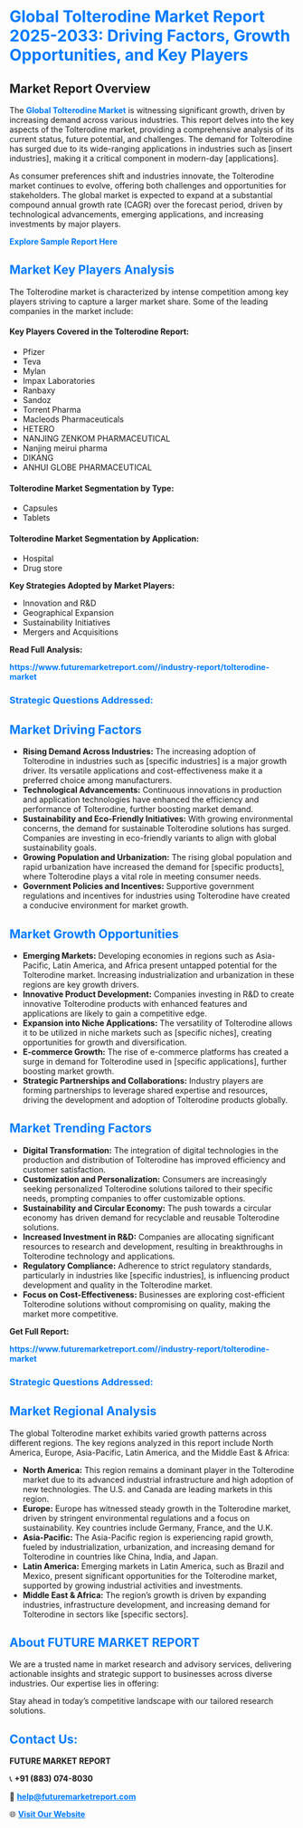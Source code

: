 <h1 style="color: #007BFF;">Global Tolterodine Market Report 2025-2033: Driving Factors, Growth Opportunities, and Key Players</h1>

<section id="overview">
<h2>Market Report Overview</h2>
<p>The <a href="https://www.futuremarketreport.com//industry-report/tolterodine-market" style="color: #007BFF; text-decoration: none;"><strong>Global Tolterodine Market</strong></a> is witnessing significant growth, driven by increasing demand across various industries. This report delves into the key aspects of the Tolterodine market, providing a comprehensive analysis of its current status, future potential, and challenges. The demand for Tolterodine has surged due to its wide-ranging applications in industries such as [insert industries], making it a critical component in modern-day [applications].</p>
<p>As consumer preferences shift and industries innovate, the Tolterodine market continues to evolve, offering both challenges and opportunities for stakeholders. The global market is expected to expand at a substantial compound annual growth rate (CAGR) over the forecast period, driven by technological advancements, emerging applications, and increasing investments by major players.</p>
</section>

<section id="overview">
<p><a href="https://www.futuremarketreport.com//request-sample/reportId=92537" style="color: #007BFF; text-decoration: none;"><strong>Explore Sample Report Here</strong></a></p>
</section>

<section id="key-players">
<h2 style="color: #007BFF;">Market Key Players Analysis</h2>
<p>The Tolterodine market is characterized by intense competition among key players striving to capture a larger market share. Some of the leading companies in the market include:</p>
<h4>Key Players Covered in the Tolterodine Report:</h4>
<ul><li>Pfizer</li><li>Teva</li><li>Mylan</li><li>Impax Laboratories</li><li>Ranbaxy</li><li>Sandoz</li><li>Torrent Pharma</li><li>Macleods Pharmaceuticals</li><li>HETERO</li><li>NANJING ZENKOM PHARMACEUTICAL</li><li>Nanjing meirui pharma</li><li>DIKANG</li><li>ANHUI GLOBE PHARMACEUTICAL</li></ul>
<h4>Tolterodine Market Segmentation by Type:</h4>
<ul><li>Capsules</li><li>Tablets</li></ul>

<h4>Tolterodine Market Segmentation by Application:</h4>
<ul><li>Hospital</li><li>Drug store</li></ul>
<p><strong>Key Strategies Adopted by Market Players:</strong></p>
<ul>
<li>Innovation and R&D</li>
<li>Geographical Expansion</li>
<li>Sustainability Initiatives</li>
<li>Mergers and Acquisitions</li>
</ul>
</section>

<section>
<p><strong>Read Full Analysis: </strong></p><a href="https://www.futuremarketreport.com//industry-report/tolterodine-market" style="color: #007BFF; text-decoration: none;"><strong>https://www.futuremarketreport.com//industry-report/tolterodine-market</strong></a>
<h3 style="color: #007BFF;">Strategic Questions Addressed:</h3>
</section>

<section id="driving-factors">
<h2 style="color: #007BFF;">Market Driving Factors</h2>
<ul>
<li><strong>Rising Demand Across Industries:</strong> The increasing adoption of Tolterodine in industries such as [specific industries] is a major growth driver. Its versatile applications and cost-effectiveness make it a preferred choice among manufacturers.</li>
<li><strong>Technological Advancements:</strong> Continuous innovations in production and application technologies have enhanced the efficiency and performance of Tolterodine, further boosting market demand.</li>
<li><strong>Sustainability and Eco-Friendly Initiatives:</strong> With growing environmental concerns, the demand for sustainable Tolterodine solutions has surged. Companies are investing in eco-friendly variants to align with global sustainability goals.</li>
<li><strong>Growing Population and Urbanization:</strong> The rising global population and rapid urbanization have increased the demand for [specific products], where Tolterodine plays a vital role in meeting consumer needs.</li>
<li><strong>Government Policies and Incentives:</strong> Supportive government regulations and incentives for industries using Tolterodine have created a conducive environment for market growth.</li>
</ul>
</section>

<section id="growth-opportunities">
<h2 style="color: #007BFF;">Market Growth Opportunities</h2>
<ul>
<li><strong>Emerging Markets:</strong> Developing economies in regions such as Asia-Pacific, Latin America, and Africa present untapped potential for the Tolterodine market. Increasing industrialization and urbanization in these regions are key growth drivers.</li>
<li><strong>Innovative Product Development:</strong> Companies investing in R&D to create innovative Tolterodine products with enhanced features and applications are likely to gain a competitive edge.</li>
<li><strong>Expansion into Niche Applications:</strong> The versatility of Tolterodine allows it to be utilized in niche markets such as [specific niches], creating opportunities for growth and diversification.</li>
<li><strong>E-commerce Growth:</strong> The rise of e-commerce platforms has created a surge in demand for Tolterodine used in [specific applications], further boosting market growth.</li>
<li><strong>Strategic Partnerships and Collaborations:</strong> Industry players are forming partnerships to leverage shared expertise and resources, driving the development and adoption of Tolterodine products globally.</li>
</ul>
</section>

<section id="trending-factors">
<h2 style="color: #007BFF;">Market Trending Factors</h2>
<ul>
<li><strong>Digital Transformation:</strong> The integration of digital technologies in the production and distribution of Tolterodine has improved efficiency and customer satisfaction.</li>
<li><strong>Customization and Personalization:</strong> Consumers are increasingly seeking personalized Tolterodine solutions tailored to their specific needs, prompting companies to offer customizable options.</li>
<li><strong>Sustainability and Circular Economy:</strong> The push towards a circular economy has driven demand for recyclable and reusable Tolterodine solutions.</li>
<li><strong>Increased Investment in R&D:</strong> Companies are allocating significant resources to research and development, resulting in breakthroughs in Tolterodine technology and applications.</li>
<li><strong>Regulatory Compliance:</strong> Adherence to strict regulatory standards, particularly in industries like [specific industries], is influencing product development and quality in the Tolterodine market.</li>
<li><strong>Focus on Cost-Effectiveness:</strong> Businesses are exploring cost-efficient Tolterodine solutions without compromising on quality, making the market more competitive.</li>
</ul>
</section>

<section>
<p><strong>Get Full Report: </strong></p><a href="https://www.futuremarketreport.com//industry-report/tolterodine-market" style="color: #007BFF; text-decoration: none;"><strong>https://www.futuremarketreport.com//industry-report/tolterodine-market</strong></a>
<h3 style="color: #007BFF;">Strategic Questions Addressed:</h3>
</section>


<section id="regional-analysis">
<h2 style="color: #007BFF;">Market Regional Analysis</h2>
<p>The global Tolterodine market exhibits varied growth patterns across different regions. The key regions analyzed in this report include North America, Europe, Asia-Pacific, Latin America, and the Middle East & Africa:</p>
<ul>
<li><strong>North America:</strong> This region remains a dominant player in the Tolterodine market due to its advanced industrial infrastructure and high adoption of new technologies. The U.S. and Canada are leading markets in this region.</li>
<li><strong>Europe:</strong> Europe has witnessed steady growth in the Tolterodine market, driven by stringent environmental regulations and a focus on sustainability. Key countries include Germany, France, and the U.K.</li>
<li><strong>Asia-Pacific:</strong> The Asia-Pacific region is experiencing rapid growth, fueled by industrialization, urbanization, and increasing demand for Tolterodine in countries like China, India, and Japan.</li>
<li><strong>Latin America:</strong> Emerging markets in Latin America, such as Brazil and Mexico, present significant opportunities for the Tolterodine market, supported by growing industrial activities and investments.</li>
<li><strong>Middle East & Africa:</strong> The region’s growth is driven by expanding industries, infrastructure development, and increasing demand for Tolterodine in sectors like [specific sectors].</li>
</ul>
</section>

<footer>
<h2 style="color: #007BFF;">About FUTURE MARKET REPORT</h2>
<p>We are a trusted name in market research and advisory services, delivering actionable insights and strategic support to businesses across diverse industries. Our expertise lies in offering:</p>

<p>Stay ahead in today’s competitive landscape with our tailored research solutions.</p>

<h2 style="color: #007BFF;">Contact Us:</h2>
<p><strong>FUTURE MARKET REPORT</strong></p>
<p>📞 <strong>+91 (883) 074-8030</strong></p>
<p>📧 <strong><a href="mailto:help@futuremarketreport.com" style="color: #007BFF;">help@futuremarketreport.com</a></strong></p>
<p>🌐 <strong><a href="https://www.futuremarketreport.com/" style="color: #007BFF;">Visit Our Website</a></strong></p>
</footer>
